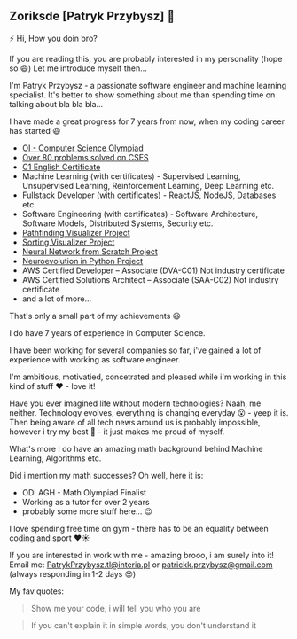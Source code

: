 ## Zoriksde [Patryk Przybysz] 👋

⚡ Hi, How you doin bro?

If you are reading this, you are probably interested in my personality (hope so 😄)
Let me introduce myself then...

I'm Patryk Przybysz - a passionate software engineer and machine learning specialist. It's better to show something about me than spending time on talking
about bla bla bla...

I have made a great progress for 7 years from now, when my coding career has started 😃

* [OI - Computer Science Olympiad](https://www.oi.edu.pl/l/28oi_1etap_wyniki/)
* [Over 80 problems solved on CSES](https://cses.fi/problemset/)
* [C1 English Certificate](https://thepoint.pl/)
* Machine Learning (with certificates) - Supervised Learning, Unsupervised Learning, Reinforcement Learning, Deep Learning etc.
* Fullstack Developer (with certificates) - ReactJS, NodeJS, Databases etc.
* Software Engineering (with certificates) - Software Architecture, Software Models, Distributed Systems, Security etc.
* [Pathfinding Visualizer Project](https://react-pathfinding.vercel.app/)
* [Sorting Visualizer Project](https://react-sorting.vercel.app/)
* [Neural Network from Scratch Project](https://github.com/Zoriksde/python-neural-network)
* [Neuroevolution in Python Project](https://github.com/Zoriksde/python-neuroevolution)
* AWS Certified Developer – Associate (DVA-C01) Not industry certificate
* AWS Certified Solutions Architect – Associate (SAA-C02) Not industry certificate
* and a lot of more...

That's only a small part of my achievements 😆

I do have 7 years of experience in Computer Science. 

I have been working for several companies so far, i've gained a lot of experience with working as software engineer. 

I'm ambitious, motivatied, concetrated and pleased while i'm working in this kind of stuff ❤️ - love it!

Have you ever imagined life without modern technologies? Naah, me neither. Technology evolves, everything is changing everyday 😮 - yeep it is.
Then being aware of all tech news around us is probably impossible, however i try my best 💪 - it just makes me proud of myself.

What's more I do have an amazing math background behind Machine Learning, Algorithms etc. 

Did i mention my math successes? Oh well, here it is:
* ODI AGH - Math Olympiad Finalist
* Working as a tutor for over 2 years
* probably some more stuff here... 😉

I love spending free time on gym - there has to be an equality between coding and sport ❤️☀️ 

If you are interested in work with me - amazing brooo, i am surely into it!
Email me: PatrykPrzybysz.tl@interia.pl or patrickk.przybysz@gmail.com (always responding in 1-2 days 😎)

My fav quotes:
> Show me your code, i will tell you who you are

> If you can't explain it in simple words, you don't understand it


<!--
**Zoriksde/Zoriksde** is a ✨ _special_ ✨ repository because its `README.md` (this file) appears on your GitHub profile.

Here are some ideas to get you started:

- 🔭 I’m currently working on ...
- 🌱 I’m currently learning ...
- 👯 I’m looking to collaborate on ...
- 🤔 I’m looking for help with ...
- 💬 Ask me about ...
- 📫 How to reach me: ...
- 😄 Pronouns: ...
- ⚡ Fun fact: ...
-->
